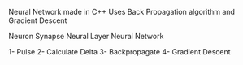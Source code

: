 Neural Network made in C++
Uses Back Propagation algorithm and Gradient Descent

Neuron
Synapse
Neural Layer
Neural Network


1- Pulse
2- Calculate Delta
3- Backpropagate
4- Gradient Descent
